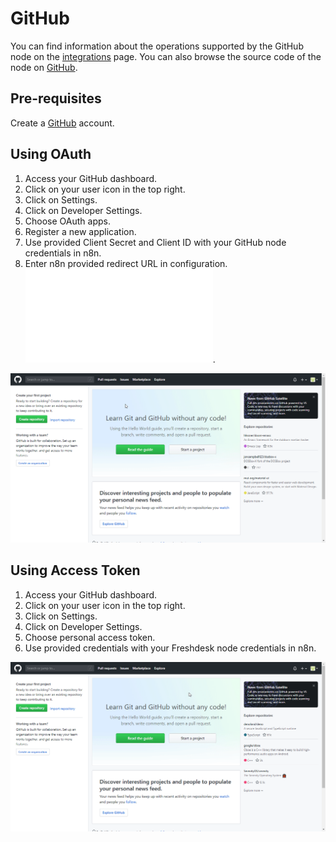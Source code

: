 # GitHub

You can find information about the operations supported by the GitHub node on the [integrations](https://n8n.io/integrations/n8n-nodes-base.github) page. You can also browse the source code of the node on [GitHub](https://github.com/n8n-io/n8n/tree/master/packages/nodes-base/nodes/GitHub).


## Pre-requisites

Create a [GitHub](https://github.com/) account.

## Using OAuth

1. Access your GitHub dashboard.
2. Click on your user icon in the top right.
3. Click on Settings.
4. Click on Developer Settings.
5. Choose OAuth apps.
6. Register a new application.
7. Use provided Client Secret and Client ID with your GitHub node credentials in n8n.
8. Enter n8n provided redirect URL in configuration. ![Redirect URL Explanation here](../README.md).

![Getting GitHub credentials](./using-oauth.gif)


## Using Access Token

1. Access your GitHub dashboard.
2. Click on your user icon in the top right.
3. Click on Settings.
4. Click on Developer Settings.
5. Choose personal access token.
6. Use provided credentials with your Freshdesk node credentials in n8n.

![Getting GitHub credentials](./using-access-token.gif)
